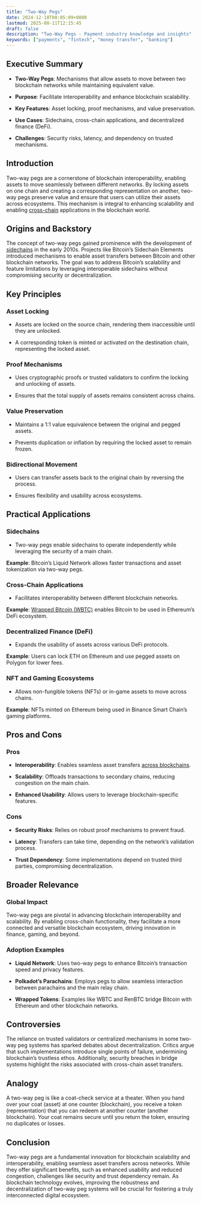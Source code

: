 ```yaml
---
title: "Two-Way Pegs"
date: 2024-12-10T08:05:09+0000
lastmod: 2025-08-11T12:15:45
draft: false
description: "Two-Way Pegs - Payment industry knowledge and insights"
keywords: ["payments", "fintech", "money transfer", "banking"]
---
```


## Executive Summary

- **Two-Way Pegs**: Mechanisms that allow assets to move between two blockchain networks while maintaining equivalent value.

- **Purpose**: Facilitate interoperability and enhance blockchain scalability.

- **Key Features**: Asset locking, proof mechanisms, and value preservation.

- **Use Cases**: Sidechains, cross-chain applications, and decentralized finance (DeFi).

- **Challenges**: Security risks, latency, and dependency on trusted mechanisms.

## Introduction

Two-way pegs are a cornerstone of blockchain interoperability, enabling assets to move seamlessly between different networks. By locking assets on one chain and creating a corresponding representation on another, two-way pegs preserve value and ensure that users can utilize their assets across ecosystems. This mechanism is integral to enhancing scalability and enabling [cross-chain](https://faisalkhanllc.xyz/resources/payments-wiki/c/cross-chain-protocol/) applications in the blockchain world.

## Origins and Backstory

The concept of two-way pegs gained prominence with the development of [sidechains](https://faisalkhanllc.xyz/resources/payments-wiki/s/sidechains/) in the early 2010s. Projects like Bitcoin’s Sidechain Elements introduced mechanisms to enable asset transfers between Bitcoin and other blockchain networks. The goal was to address Bitcoin’s scalability and feature limitations by leveraging interoperable sidechains without compromising security or decentralization.

## Key Principles

### Asset Locking

- Assets are locked on the source chain, rendering them inaccessible until they are unlocked.

- A corresponding token is minted or activated on the destination chain, representing the locked asset.

### Proof Mechanisms

- Uses cryptographic proofs or trusted validators to confirm the locking and unlocking of assets.

- Ensures that the total supply of assets remains consistent across chains.

### Value Preservation

- Maintains a 1:1 value equivalence between the original and pegged assets.

- Prevents duplication or inflation by requiring the locked asset to remain frozen.

### Bidirectional Movement

- Users can transfer assets back to the original chain by reversing the process.

- Ensures flexibility and usability across ecosystems.

## Practical Applications

### Sidechains

- Two-way pegs enable sidechains to operate independently while leveraging the security of a main chain.

**Example**: Bitcoin’s Liquid Network allows faster transactions and asset tokenization via two-way pegs.

### Cross-Chain Applications

- Facilitates interoperability between different blockchain networks.

**Example**: [Wrapped Bitcoin (WBTC)](https://faisalkhanllc.xyz/resources/payments-wiki/w/wrapped-tokens/) enables Bitcoin to be used in Ethereum’s DeFi ecosystem.

### Decentralized Finance (DeFi)

- Expands the usability of assets across various DeFi protocols.

**Example**: Users can lock ETH on Ethereum and use pegged assets on Polygon for lower fees.

### NFT and Gaming Ecosystems

- Allows non-fungible tokens (NFTs) or in-game assets to move across chains.

**Example**: NFTs minted on Ethereum being used in Binance Smart Chain’s gaming platforms.

## Pros and Cons

### Pros

- **Interoperability**: Enables seamless asset transfers [across blockchains](https://faisalkhanllc.xyz/resources/payments-wiki/c/cross-chain-compatibility/).

- **Scalability**: Offloads transactions to secondary chains, reducing congestion on the main chain.

- **Enhanced Usability**: Allows users to leverage blockchain-specific features.

### Cons

- **Security Risks**: Relies on robust proof mechanisms to prevent fraud.

- **Latency**: Transfers can take time, depending on the network’s validation process.

- **Trust Dependency**: Some implementations depend on trusted third parties, compromising decentralization.

## Broader Relevance

### Global Impact

Two-way pegs are pivotal in advancing blockchain interoperability and scalability. By enabling cross-chain functionality, they facilitate a more connected and versatile blockchain ecosystem, driving innovation in finance, gaming, and beyond.

### Adoption Examples

- **Liquid Network**: Uses two-way pegs to enhance Bitcoin’s transaction speed and privacy features.

- **Polkadot’s Parachains**: Employs pegs to allow seamless interaction between parachains and the main relay chain.

- **Wrapped Tokens**: Examples like WBTC and RenBTC bridge Bitcoin with Ethereum and other blockchain networks.

## Controversies

The reliance on trusted validators or centralized mechanisms in some two-way peg systems has sparked debates about decentralization. Critics argue that such implementations introduce single points of failure, undermining blockchain’s trustless ethos. Additionally, security breaches in bridge systems highlight the risks associated with cross-chain asset transfers.

## Analogy

A two-way peg is like a coat-check service at a theater. When you hand over your coat (asset) at one counter (blockchain), you receive a token (representation) that you can redeem at another counter (another blockchain). Your coat remains secure until you return the token, ensuring no duplicates or losses.

## Conclusion

Two-way pegs are a fundamental innovation for blockchain scalability and interoperability, enabling seamless asset transfers across networks. While they offer significant benefits, such as enhanced usability and reduced congestion, challenges like security and trust dependency remain. As blockchain technology evolves, improving the robustness and decentralization of two-way peg systems will be crucial for fostering a truly interconnected digital ecosystem.